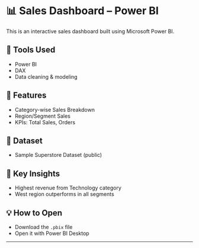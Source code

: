 # 📊 Sales Dashboard – Power BI

This is an interactive sales dashboard built using Microsoft Power BI.

## 🔧 Tools Used
- Power BI
- DAX
- Data cleaning & modeling

## 📂 Features
- Category-wise Sales Breakdown
- Region/Segment Sales
- KPIs: Total Sales, Orders

## 📁 Dataset
- Sample Superstore Dataset (public)

## 🎯 Key Insights
- Highest revenue from Technology category
- West region outperforms in all segments

## 💡 How to Open
- Download the `.pbix` file
- Open it with Power BI Desktop

---
